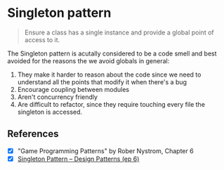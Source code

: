 # Singleton pattern

> Ensure a class has a single instance and provide a global point of access to it.

The Singleton pattern is acutally considered to be a code smell and best avoided for the reasons the we avoid globals in general:

1. They make it harder to reason about the code since we need to understand all the points that modify it when there's a bug
2. Encourage coupling between modules
3. Aren't concurrency friendly
4. Are difficult to refactor, since they require touching every file the singleton is accessed.

## References

- [x] "Game Programming Patterns" by Rober Nystrom, Chapter 6
- [x] [Singleton Pattern – Design Patterns (ep 6)](https://www.youtube.com/watch?v=9qA5kw8dcSU)